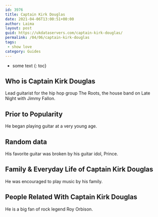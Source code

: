 ```yaml
---
id: 3976
title: Captain Kirk Douglas
date: 2021-04-06T13:00:51+00:00
author: Laima
layout: post
guid: https://ukdataservers.com/captain-kirk-douglas/
permalink: /04/06/captain-kirk-douglas
tags:
 - show love
category: Guides
---
```


* some text
{: toc}


## Who is Captain Kirk Douglas
                  
                  
                  
Lead guitarist for the hip hop group The Roots, the house band on Late Night with Jimmy Fallon.
                  
              
            
              
            
                
                
                
## Prior to Popularity
                  
                  
                  
He began playing guitar at a very young age.
                  
              
            
              
            
                
                
                
## Random data
                  
                  
                  
His favorite guitar was broken by his guitar idol, Prince.
                  
              
            
              
            
                
                
                
## Family & Everyday Life of Captain Kirk Douglas
                  
                  
                  
He was encouraged to play music by his family.
                  
              
            
              
            
                
                
                
## People Related With Captain Kirk Douglas
                  
                  
                  
He is a big fan of rock legend Roy Orbison.
                  
              
            
              
            
                
              
            
              
              
            
            
              
            
          
          
          